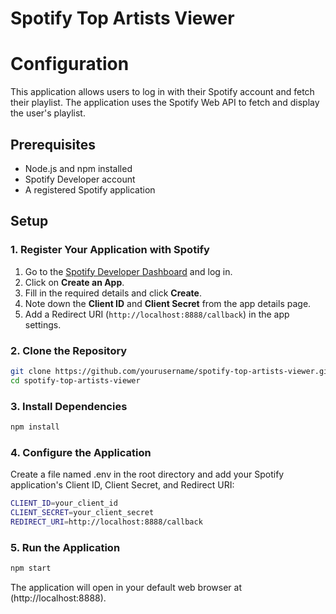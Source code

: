 # Spotify Top Artists Viewer

<h1>Configuration</h1>
This application allows users to log in with their Spotify account and fetch their playlist. The application uses the Spotify Web API to fetch and display the user's playlist.

## Prerequisites

- Node.js and npm installed
- Spotify Developer account
- A registered Spotify application

## Setup

### 1. Register Your Application with Spotify

1. Go to the [Spotify Developer Dashboard](https://developer.spotify.com/dashboard/applications) and log in.
2. Click on **Create an App**.
3. Fill in the required details and click **Create**.
4. Note down the **Client ID** and **Client Secret** from the app details page.
5. Add a Redirect URI (`http://localhost:8888/callback`) in the app settings.

### 2. Clone the Repository
```bash
git clone https://github.com/yourusername/spotify-top-artists-viewer.git
cd spotify-top-artists-viewer
```

### 3. Install Dependencies
```bash
npm install
```
### 4. Configure the Application
Create a file named .env in the root directory and add your Spotify application's Client ID, Client Secret, and Redirect URI:
```bash
CLIENT_ID=your_client_id
CLIENT_SECRET=your_client_secret
REDIRECT_URI=http://localhost:8888/callback
```
### 5. Run the Application
```bash
npm start
```
The application will open in your default web browser at (http://localhost:8888).
